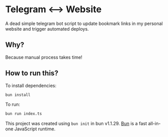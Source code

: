 # Telegram <--> Website

A dead simple telegram bot script to update bookmark links in my personal website and trigger automated deploys.

## Why? 

Because manual process takes time!

## How to run this?
To install dependencies:

```bash
bun install
```

To run:

```bash
bun run index.ts
```

This project was created using `bun init` in bun v1.1.29. [Bun](https://bun.sh) is a fast all-in-one JavaScript runtime.

